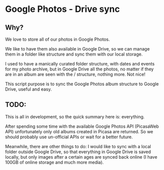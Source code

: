 Google Photos - Drive sync
===========================

## Why?

We love to store all of our photos in Google Photos.

We like to have them also available in Google Drive, so we can manage them in a folder like 
structure and sync them with our local storage.

I used to have a manically curated folder structure, with dates and events for my
photo archive, but in Google Drive all the photos, no matter if they are in an album
are seen with the <year>/<month> structure, nothing more. Not nice!

This script purpose is to sync the Google Photos album structure to Google Drive,
useful and easy. 

## TODO:

This is all in development, so the quick summary here is: everything.

After spending some time with the available Google Photos API (PicasaWeb API)
unfortunately only old albums created in Picasa are returned.
So we should probably use un-official APIs or wait for a better future. 

Meanwhile, there are other things to do:
I would like to sync with a local folder outside Google Drive,
so that everything in Google Drive is saved locally, but only images
after a certain ages are synced back online (I have 100GB of online storage and much more media).
